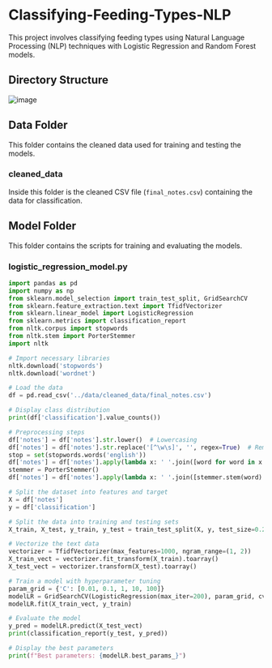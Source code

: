 # Classifying-Feeding-Types-NLP

This project involves classifying feeding types using Natural Language Processing (NLP) techniques with Logistic Regression and Random Forest models.

## Directory Structure

![image](https://github.com/user-attachments/assets/57b03b12-2ea2-46a3-b00c-326414c2454f)

## Data Folder

This folder contains the cleaned data used for training and testing the models.

### cleaned_data

Inside this folder is the cleaned CSV file (`final_notes.csv`) containing the data for classification.

## Model Folder

This folder contains the scripts for training and evaluating the models.

### logistic_regression_model.py

```python
import pandas as pd
import numpy as np
from sklearn.model_selection import train_test_split, GridSearchCV
from sklearn.feature_extraction.text import TfidfVectorizer
from sklearn.linear_model import LogisticRegression
from sklearn.metrics import classification_report
from nltk.corpus import stopwords
from nltk.stem import PorterStemmer
import nltk

# Import necessary libraries
nltk.download('stopwords')
nltk.download('wordnet')

# Load the data
df = pd.read_csv('../data/cleaned_data/final_notes.csv')

# Display class distribution
print(df['classification'].value_counts())

# Preprocessing steps
df['notes'] = df['notes'].str.lower()  # Lowercasing
df['notes'] = df['notes'].str.replace('[^\w\s]', '', regex=True)  # Remove punctuation
stop = set(stopwords.words('english'))
df['notes'] = df['notes'].apply(lambda x: ' '.join([word for word in x.split() if word not in stop]))  # Remove stopwords
stemmer = PorterStemmer()
df['notes'] = df['notes'].apply(lambda x: ' '.join([stemmer.stem(word) for word in x.split()]))  # Stemming

# Split the dataset into features and target
X = df['notes']
y = df['classification']

# Split the data into training and testing sets
X_train, X_test, y_train, y_test = train_test_split(X, y, test_size=0.2, random_state=40, stratify=y)

# Vectorize the text data
vectorizer = TfidfVectorizer(max_features=1000, ngram_range=(1, 2))
X_train_vect = vectorizer.fit_transform(X_train).toarray()
X_test_vect = vectorizer.transform(X_test).toarray()

# Train a model with hyperparameter tuning
param_grid = {'C': [0.01, 0.1, 1, 10, 100]}
modelLR = GridSearchCV(LogisticRegression(max_iter=200), param_grid, cv=5, scoring='f1_weighted')
modelLR.fit(X_train_vect, y_train)

# Evaluate the model
y_pred = modelLR.predict(X_test_vect)
print(classification_report(y_test, y_pred))

# Display the best parameters
print(f"Best parameters: {modelLR.best_params_}")
